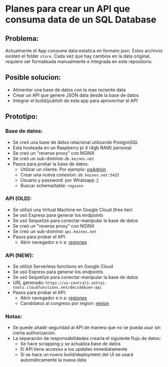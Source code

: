 # Planes para crear un API que consuma data de un SQL Database

## Problema:

Actualmente el App consume data estatica en formato json. Estos archivos existen el folder `store`. Cada vez que hay cambios en la data original, requiere ser formateada manualmente e integrada en este repositorio.

## Posible solucion:

- Alimentar una base de datos con la mas reciente data
- Crear un API que genere JSON data desde la base de datos
- Integrar el build/publish de esta app para aprovechar el API

## Prototipo:

### Base de datos:

- Se creó una base de datos relacional utilizando PostgreSQL
- Está hosteada en un Raspberry pi 4 (4gb RAM) personal
- Se creó un "reverse proxy" con NGINX
- Se creó un sub-dominio `db.keines.net`
- Pasos para probar la base de datos:
  - Utilizar un cliente. Por ejemplo: [pgAdmin](https://www.pgadmin.org/)
  - Crear una nueva conexion: `db.keines.net:5432`
  - Usuario y password: por Whatsapp ;)
  - Buscar schema/table: `regions`

### API (OLD):

- Se utilizó una Virtual Machine en Google Cloud (free tier)
- Se usó Express para generar los endpoints
- Se usó Sequelize para conectar-manipular la base de datos
- Se creó un "reverse proxy" con NGINX
- Se creó un sub-dominio `api.keines.net`
- Pasos para probar el API:
  - Abrir navegador e ir a: [regiones](https://api.keines.net/regiones)

### API (NEW):

- Se utilizó Serverless functions en Google Cloud
- Se usó Express para generar los endpoints
- Se usó Sequelize para conectar-manipular la base de datos
- URL generado: `https://us-central1-zettai-tools.cloudfunctions.net/decidebien-api`
- Pasos para probar el API:
  - Abrir navegador e ir a: [regiones](https://us-central1-zettai-tools.cloudfunctions.net/decidebien-api/regiones)
  - Candidatos al congreso por region: [region](https://us-central1-zettai-tools.cloudfunctions.net/decidebien-api/congreso/candidatos?region=lima)

### Notas:

- Se puede añadir seguridad al API de manera que no se pueda usar sin cierta authorización.
- La separación de responsabilidades crearía el siguiente flujo de datos:
  - Se hace scrapping y se actualiza base de datos
  - El API tiene accesso a los updates inmediatamente
  - Si se hace un nuevo build/deployment del UI se usará automáticamente la nueva data
